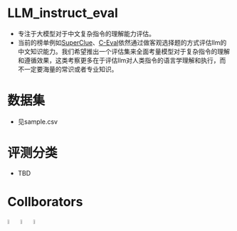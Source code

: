 # LLM_instruct_eval
- 专注于大模型对于中文复杂指令的理解能力评估。
- 当前的榜单例如[SuperClue](https://www.cluebenchmarks.com/superclue.html)、[C-Eval](https://yaofu.notion.site/C-Eval-6b79edd91b454e3d8ea41c59ea2af873#6415e97403e34ba6b8b18ac6ef3ff7fc)依然通过做客观选择题的方式评估llm的中文知识能力。我们希望推出一个评估集来全面考量模型对于复杂指令的理解和遵循效果，这类考察更多在于评估llm对人类指令的语言学理解和执行，而不一定要海量的常识或者专业知识。

# 数据集
- 见sample.csv

# 评测分类
- TBD

# Collborators
<a href="https://github.com/HqWu-HITCS"><img src="https://avatars.githubusercontent.com/u/29895268?v=4" alt="图片描述" style="width:5%;"/></a>
<a href="https://github.com/yupeijei1997"><img src="https://avatars.githubusercontent.com/u/39047479?v=4" alt="图片描述" style="width:5%;"/></a>
<a href="https://github.com/thinkwee"><img src="https://avatars.githubusercontent.com/u/11889052?v=4" alt="图片描述" style="width:5%;"/></a>
